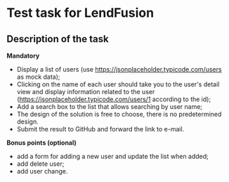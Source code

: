 # Test task for LendFusion
## Description of the task
**Mandatory**
* Display a list of users (use https://jsonplaceholder.typicode.com/users as mock data);
* Clicking on the name of each user should take you to the user's detail view and display information related to the user (https://jsonplaceholder.typicode.com/users/1 according to the id);
* Add a search box to the list that allows searching by user name;
* The design of the solution is free to choose, there is no
predetermined design.
* Submit the result to GitHub and forward the link to e-mail.

**Bonus points (optional)**
* add a form for adding a new user and update the list when added;
* add delete user;
* add user change.